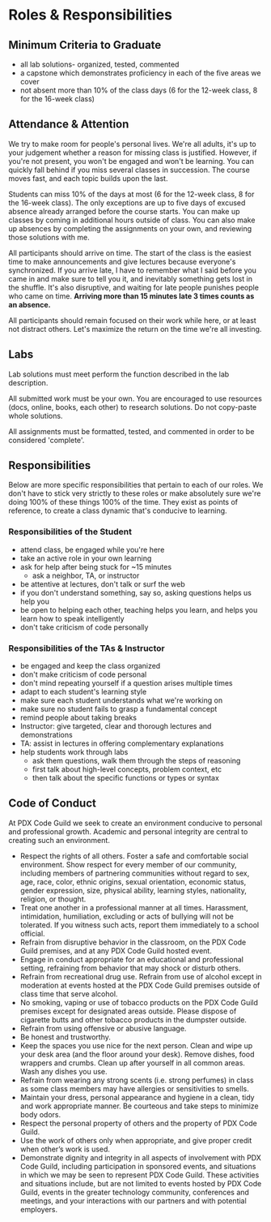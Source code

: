 

# Roles & Responsibilities

## Minimum Criteria to Graduate

- all lab solutions- organized, tested, commented
- a capstone which demonstrates proficiency in each of the five areas we cover
- not absent more than 10% of the class days (6 for the 12-week class, 8 for the 16-week class)

## Attendance & Attention

We try to make room for people's personal lives. We're all adults, it's up to your judgement whether a reason for missing class is justified. However, if you're not present, you won't be engaged and won't be learning. You can quickly fall behind if you miss several classes in succession. The course moves fast, and each topic builds upon the last.

Students can miss 10% of the days at most (6 for the 12-week class, 8 for the 16-week class). The only exceptions are up to five days of excused absence already arranged before the course starts. You can make up classes by coming in additional hours outside of class. You can also make up absences by completing the assignments on your own, and reviewing those solutions with me.

All participants should arrive on time. The start of the class is the easiest time to make announcements and give lectures because everyone's synchronized. If you arrive late, I have to remember what I said before you came in and make sure to tell you it, and inevitably something gets lost in the shuffle. It's also disruptive, and waiting for late people punishes people who came on time. **Arriving more than 15 minutes late 3 times counts as an absence.**

All participants should remain focused on their work while here, or at least not distract others. Let's maximize the return on the time we're all investing.


## Labs

Lab solutions must meet perform the function described in the lab description.

All submitted work must be your own. You are encouraged to use resources (docs, online, books, each other) to research solutions. Do not copy-paste whole solutions.

All assignments must be formatted, tested, and commented in order to be considered 'complete'.


## Responsibilities

Below are more specific responsibilities that pertain to each of our roles. We don't have to stick very strictly to these roles or make absolutely sure we're doing 100% of these things 100% of the time. They exist as points of reference, to create a class dynamic that's conducive to learning.

### Responsibilities of the Student

- attend class, be engaged while you're here
- take an active role in your own learning
- ask for help after being stuck for ~15 minutes
    - ask a neighbor, TA, or instructor
- be attentive at lectures, don't talk or surf the web
- if you don't understand something, say so, asking questions helps us help you
- be open to helping each other, teaching helps you learn, and helps you learn how to speak intelligently
- don't take criticism of code personally


### Responsibilities of the TAs & Instructor

- be engaged and keep the class organized
- don't make criticism of code personal
- don't mind repeating yourself if a question arises multiple times
- adapt to each student's learning style
- make sure each student understands what we're working on
- make sure no student fails to grasp a fundamental concept
- remind people about taking breaks
- Instructor: give targeted, clear and thorough lectures and demonstrations
- TA: assist in lectures in offering complementary explanations
- help students work through labs
    - ask them questions, walk them through the steps of reasoning
    - first talk about high-level concepts, problem context, etc
    - then talk about the specific functions or types or syntax


## Code of Conduct

At PDX Code Guild we seek to create an environment conducive to personal and professional growth. Academic and personal integrity are central to creating such an environment.

* Respect the rights of all others. Foster a safe and comfortable social environment. Show respect for every member of our community, including members of partnering communities without regard to sex, age, race, color, ethnic origins, sexual orientation, economic status, gender expression, size, physical ability, learning styles, nationality, religion, or thought. 
* Treat one another in a professional manner at all times. Harassment, intimidation, humiliation, excluding or acts of bullying will not be tolerated. If you witness such acts, report them immediately to a school official.
* Refrain from disruptive behavior in the classroom, on the PDX Code Guild premises, and at any PDX Code Guild hosted event.
* Engage in conduct appropriate for an educational and professional setting, refraining from behavior that may shock or disturb others.
* Refrain from recreational drug use. Refrain from use of alcohol except in moderation at events hosted at the PDX Code Guild premises outside of class time that serve alcohol.
* No smoking, vaping or use of tobacco products on the PDX Code Guild premises except for designated areas outside. Please dispose of cigarette butts and other tobacco products in the dumpster outside. 
* Refrain from using offensive or abusive language.
* Be honest and trustworthy.
* Keep the spaces you use nice for the next person. Clean and wipe up your desk area (and the floor around your desk). Remove dishes, food wrappers and crumbs. Clean up after yourself in all common areas. Wash any dishes you use.
* Refrain from wearing any strong scents (i.e. strong perfumes) in class as some class members may have allergies or sensitivities to smells.
* Maintain your dress, personal appearance and hygiene in a clean, tidy and work appropriate manner. Be courteous and take steps to minimize body odors.
* Respect the personal property of others and the property of PDX Code Guild.
* Use the work of others only when appropriate, and give proper credit when other’s work is used. 
* Demonstrate dignity and integrity in all aspects of involvement with PDX Code Guild, including participation in sponsored events, and situations in which we may be seen to represent PDX Code Guild. These activities and situations include, but are not limited to events hosted by PDX Code Guild, events in the greater technology community, conferences and meetings, and your interactions with our partners and with potential employers.